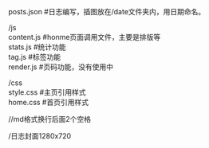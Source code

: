 posts.json  #日志编写，插图放在/date文件夹内，用日期命名。 
  
/js  
content.js #honme页面调用文件，主要是排版等  
stats.js #统计功能  
tag.js #标签功能  
render.js #页码功能，没有使用中  
  
/css  
style.css #主页引用样式  
home.css #首页引用样式  
  
//md格式换行后面2个空格

/日志封面1280x720
